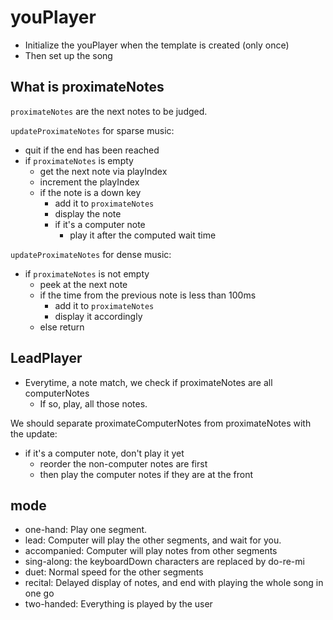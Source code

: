 youPlayer
=========

* Initialize the youPlayer when the template is created (only once)
* Then set up the song

## What is proximateNotes
`proximateNotes` are the next notes to be judged.

`updateProximateNotes` for sparse music:
* quit if the end has been reached
* if `proximateNotes` is empty
  * get the next note via playIndex
  * increment the playIndex
  * if the note is a down key
    * add it to `proximateNotes`
    * display the note
    * if it's a computer note
      * play it after the computed wait time

`updateProximateNotes` for dense music:
* if `proximateNotes` is not empty
  * peek at the next note 
  * if the time from the previous note is less than 100ms
    * add it to `proximateNotes`
    * display it accordingly
  * else return

## LeadPlayer 

* Everytime, a note match, we check if proximateNotes are all computerNotes
  * If so, play, all those notes.

We should separate proximateComputerNotes from proximateNotes with the update:
* if it's a computer note, don't play it yet
  * reorder the non-computer notes are first
  * then play the computer notes if they are at the front

## mode
* one-hand: Play one segment.
* lead: Computer will play the other segments, and wait for you.
* accompanied: Computer will play notes from other segments
* sing-along: the keyboardDown characters are replaced by do-re-mi
* duet: Normal speed for the other segments
* recital: Delayed display of notes, and end with playing the whole song in one go
* two-handed: Everything is played by the user